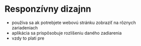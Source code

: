 # Responzívny dizajnn

- používa sa ak potrebjete webovú stránku zobraziť na rôznych zariadeniach
- aplikácia sa prispôsobuje rozlíšeniu daného zadiarenia
- vzdy to plati pre